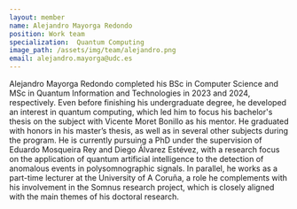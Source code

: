 ```yaml
---
layout: member
name: Alejandro Mayorga Redondo
position: Work team
specialization:  Quantum Computing
image_path: /assets/img/team/alejandro.png
email: alejandro.mayorga@udc.es
---
```


Alejandro Mayorga Redondo completed his BSc in Computer Science and MSc in Quantum Information and Technologies in 2023 and 2024, respectively. Even before finishing his undergraduate degree, he developed an interest in quantum computing, which led him to focus his bachelor's thesis on the subject with Vicente Moret Bonillo as his mentor. He graduated with honors in his master’s thesis, as well as in several other subjects during the program. He is currently pursuing a PhD under the supervision of Eduardo Mosqueira Rey and Diego Álvarez Estévez, with a research focus on the application of quantum artificial intelligence to the detection of anomalous events in polysomnographic signals. In parallel, he works as a part-time lecturer at the University of A Coruña, a role he complements with his involvement in the Somnus research project, which is closely aligned with the main themes of his doctoral research.


